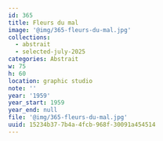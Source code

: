 ```yaml
---
id: 365
title: Fleurs du mal
image: '@img/365-fleurs-du-mal.jpg'
collections:
  - abstrait
  - selected-july-2025
categories: Abstrait
w: 75
h: 60
location: graphic studio
note: ''
year: '1959'
year_start: 1959
year_end: null
file: '@img/365-fleurs-du-mal.jpg'
uuid: 15234b37-7b4a-4fcb-968f-30091a454514
---
```


